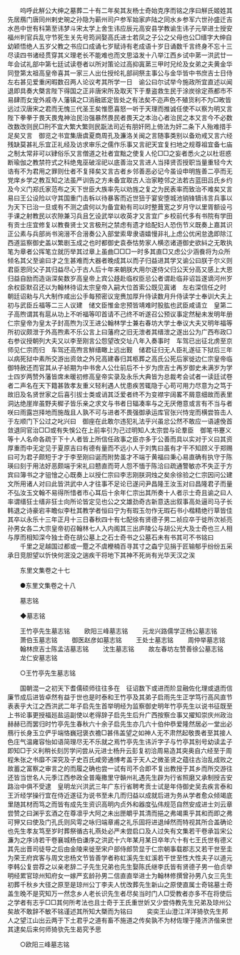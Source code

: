 <!-- { "loadSidebar": true } -->
　　呜呼此觧公大绅之墓葬二十有二年矣其友杨士奇始克序而铭之序曰觧氏姬姓其先居鴈门唐同州剌史琬之孙隐为蕲州司户参军始家庐陆之同水乡参军六世孙盛迁吉水邑中世有科第至讳梦斗宋太学上舍生讳应辰元高安县学教谕生讳子元举进士授安福州判官兵乱守节死生关先号筠涧娶高氏进士若凤之子公之父母也公□缙字大绅自幼颖悟绝人五岁父教之书应口成诵七岁赋诗有老成语十岁日诵数千言终身不忘十三尽读四书诸经贯穿其义理老长不能难也而文思溢发十八举江西乡试中苐一洪武廿一年会试礼部中第七廷试读卷者以所对策论过高抑寘苐三甲时兄纶及女弟之夫黄金华同登第太祖高皇帝喜其一家三人出仕授纶礼部祠祭主事公与金华皆中书庶吉士日侍左右甚见爱重闲暇数召两人论议考其所学一日　谕公曰尔试举今施政所宜直述以闻退即具奏大槩言陛下得国之正非唐宋所及取天下于羣盗救生民于涂炭徐定燕都市不易肆而女宠外戚寺人藩镇之□消融厎定皆处之有法矣不迩声色不殖货利不为□畋皆远过汉唐宋之君而无愧三代圣王矣惟愿喜怒一听于天理而推诚任使不以察为明又言陛下拳拳于畏天畏鬼神治民治强暴然畏民者畏天之本治心者治民之本又言今不必数改数改则民□刑不宜大繁大繁则民翫法司近有朋奸罔上倚法为奸二条下人殆难措手足矣又言　御览之书宜集唐虞夏商周孔及濂洛关闽之言随事类别以备劝戒又言六经残缺莫甚礼乐宜正礼经及访求审乐之儒作乐事又言祀天宜复扫地之规尊祖宜备七庙之制太常非可以肄俗乐又言僧道之社者宜黜之使复人伦□□之妄者悉火之以杜诳惑断瑜伽之教禁符式之科绝鬼巫破淫祀以底善治又言进人当择贤否授职当量重轻今大诰有不为君用之罪则仕者不复择矣又言古者乡邻善恶必记今虽设申明旌善二亭而无党庠乡学之教互知之法虽严训告之方未备宜取古人治家睦邻之法若古蓝田吕氏乡约及今义门郑氏家范布之天下世臣大族率先以劝旌之复之为民表率而致治不难矣又言易曰王公设险以守其国重门击柝以待暴客而近世狃于宴安堕城池销锋镝讳言兵事以为天下已治一旦或有不测之虞何以为备宜勑有司以时整葺宽之岁月守以里胥额设弓手课之射教民以农隙兼习兵且乞设武举以收英才又言宜广乡校前代多有书院有学田有贡士庄宜修复以教飬贤士又言极刑之禁虑有遗才给配妇人恐伤节义既奏上嘉其识正公素与兵部尚书涴溍不合溍奏公入部堂索卑隶语嬉慢非礼上虑公优闲怠逸即除江西道监察御史盖以繁剧玉成之也时都御史袁泰怙势家人横恣诸道御史欲紏之无敢执笔为章者公挥笔立就历举其过章上虽曲□□□一时多其直□又虑公少涵飬将为众所倾名其父至谕曰才之生甚难而大器者晚成其以而子归益进其学又谕公曰朕于尔义则君臣恩同父子其归益尽心于古人后十年来朝朕大用尔遂侍父归公天分高又感上大恩归益自励而造诣深矣数岁高皇帝上宾公趍赴临权臣忌公者谓赴临非诏旨遂谪河州岁余权臣默召还以为翰林待诏太宗皇帝入嗣大位首索公既见寘诸　左右深信任之时　朝廷诏勑与凡大制作咸出公手每预密议宠赉加厚升侍读数月升侍读学士奉训大夫上初与武臣丘福等二三人议建　储文臣惟金忠预皆靖难时股肱也武臣咸请立　皇第二子高煦谓其有扈从功上不听福等叩首请不己终不听遂召公预议事定然秘未发明年册仁宗皇帝为皇太子封高煦为汉王进公翰林学士兼右春坊大学士奉议大夫又明年福等所初议颇泄于外高煦素不乐公言上曰藩府之旧无泄者其缙泄之遂出公为广西布政□右参议授朝列大夫又以李至刚言公怨望改交址八年入奏事时　车驾已出征北虏至京师见仁宗而归　车驾还高煦言觧缙瞰上远出觐　储君征归无人臣礼遂征下狱后三年以病死狱中素所交游出资敛之外兄高建春归其柩葬之高氏公死后家徙边仁宗皇帝临御特赦还而官其从子祯期为中书舍人公仕前后不十岁为庶吉士再岁御史未满岁为学士四岁两赞外藩皆席未暖初修高皇帝实录及永乐大典皆为总裁考会试者一读廷试卷者二声名在天下籍甚敦孝友重义轻利遇人忧患疾苦辄隐于心苟可用力尽意为之笃于故旧及名贤世家之后喜引拔士类或诮其泛爱者终不为变襟宇阔畧不屑意细故而表里洞达绝崖岸虽野夫穉子皆乐亲之求文与书者日辐凑率与之无厌倦意或言有不当与者咲曰雨露岂择地而施哉且人孰不可与进者不畏强御承运库官张兴恃宠而横尝笞击人于左顺门下公过之叱兴曰　御座在此敢尔违犯礼法乎兴虽忿公然不敢应一语遽俛首敛退同官治□□或有失悞公在上前率引为己过明知人太宗尝与论羣臣　御笔书蹇义等十人名命各疏于下十人者皆上所信任政事之臣亦多于公善而具以实对于义曰其资厚重而中无定见于夏原吉曰有德有量而不远小人于刘隽曰虽有才干不知顾义于郑赐曰可为君子颇短于才于李至刚曰诞而附势虽才不端于黄福曰秉心易直确有执守于陈瑛曰刻于用法好恶颇端于宋礼曰戆直而苛人怨不愐于陈洽曰疏通警敏亦不失正于方宾曰簿书之才驵懀之心既奏上以授仁宗曰李志刚朕洞烛之矣余徐验之仁宗因问公建文所用诸人对曰此皆洪武中人才往事不足论已遂问尹昌隆王汝玉对曰昌隆君子而量不弘汝玉文翰不易得所惜者市心耳后十余年仁宗出其所奏十人者示士奇且谕之曰人率谓缙狂士缙非狂士向所论皆定见也公之文雄劲奇古新意迭出叙事高处逼司马子长韩退之诗豪宕丰瞻似李杜其教学者恒曰宁为有瑕玉勿作无瑕石书小楷精绝行草皆佳其卒以永乐十三年正月十三日春秋四十有七配徐有贤德子男二祯应卒于徙所次祯亮孙男女各二大宗皇帝初召翰林七人入内阁其三出庐陵公与胡公光大及士奇也三人相与厚而相知深今独士奇在胡公墓上之石士奇书之公墓石未有书其可不书铭曰 
　　千里之足越国过都或一蹷之不虞楩楠百寻其寸之螙宁见捐于匠输郁乎纷纷五采承日竞胆望以忻快何泯没之遄疾干将地下其神不死尚有光华天汉之涘 

　　东里文集卷之十七 

　　●东里文集卷之十八 

　　墓志铭 

　　◆墓志铭 

　　王竹亭先生墓志铭 
　　欧阳三峰墓志铭 
　　元龙兴路儒学正杨公墓志铭 
　　萧伯玉墓志铭 
　　御医赵彦如墓志铭 
　　王处士墓志铭 
　　周仲举墓志铭 
　　翰林庶吉士陈孟洁墓志铭 
　　沈生墓志铭 
　　故左春坊左赞善徐公墓志铭 
　　龙仁安墓志铭 

　　○王竹亭先生墓志铭 

　　国朝混一之初天下耆儒硕师往往多在　征诏数下或进而阶显融佐化理或退而信廉节成后进皆卓然有益于世也是时泰和王竹亭及其弟子启雨先生正学笃行高风直节表表乎大江之西洪武二年子启先生首举明经为监察御史明年竹亭先生以说书征既至上书论事更授福廵盐运副使以老得辞子启先生后升广西按察佥事又擢知崇庆州政治赫赫已而罢归时竹亭先生春秋六十余子启先生亦几六十伯仲恭爱隆然居必一堂出必鴈行长身玉立俨乎端恪巍冠褒衣襜□甚伟盖望之如神人无不肃然起敬畏者至其接人色庄气温雍容怡如语简理尽无不乐就之焉竹亭先生讳沂字子与竹亭其别号幼读孟子即知□于义利稍长刻厉学问尝从元进士杨升云彭复初洽周易造其突奥自六经至于周程朱张之书靡不深究及子史百氏咸旁通博考盖于天人之微圣贤之蕴往古治乱成败之故蓄之富察之审言之的而履之确也尝一试有司不合即不复出教授于其乡而所交游往还皆当世名人元季江西参政全普庵撒里守贑州礼遇先生辟为行省照磨又承制授吉安路治中俱不受逮　皇明龙兴洪武三年广东行省聘考贡士试是年侍御史吴去疾言泰和王沂经学操行宜在侍近遂征为说书至未几而归益以成就后进为务从学者愈众倾竭底里随其材而笃之而皆有成先生资识高明内贞外和器度弘伟规范自然安成进士刘云章尝赞之曰渊乎玄酒之在尊凛乎大阿之未出匣皭乎其清而挹之弗竭熏乎其和而即之弗可狎又曰使及门孔氏则风雩之咏归端章甫之礼乐固将进退绰然而特视其所合盖确论也先生孝友笃至岁时葬祭循古礼燕处必严未尝启口及人过失有文集若干卷承旨宋公濂为之序诗若干卷襄城杨伯谦序之洪武十六年某月某日卒年六十有七王氏世有德义其先出晋司徒导之后由金陵来徙至宋户部侍郎贽显于仁宗朝事载郡志又若干世至圭为荣王府宾客与周文忠杨文节皆善学者称虹溪先生虹溪若干世至性大性夫子以道元李韩公复尝荐之以亲老辞二子先生兄弟也先生娶陈氏继李氏皆有贤德子男一伯贞举明经累官琼州知府女一嫁严玄龄孙男二信直直举进士为翰林修撰曾孙男八女三先生初葬千秋乡大径之原至是琼州公丁李夫人忧改葬先生新山之原使直属士奇铭墓士奇盖生晚不是究知万一然念乡人老长识先生者尽矣当时门人□受教者亦多不在将使后之学者有志乎□□其何所考法也且士奇于王氏重世妡又少尝侍教先生兄弟及琼州公矣故不敢辞不敏不铭谨述其所知大槩而为铭曰 
　　奕奕王山澄江洋洋猗欤先生邦人之望江山出云两于下土君乎之道有畜不施道之传矣孰不为材佐理于隆济济偕来世其逮矣后来何师猗欤先生曷究予思 

　　○欧阳三峰墓志铭 

